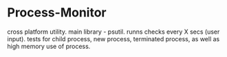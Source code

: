 # Process-Monitor
cross platform utility.
main library - psutil.
runns checks every X secs (user input).
tests for child process, new process, terminated process, as well as high memory use of process.


